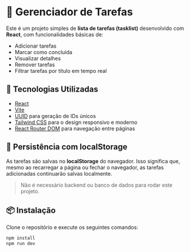 # 📝 Gerenciador de Tarefas

Este é um projeto simples de **lista de tarefas (tasklist)** desenvolvido com **React**, com funcionalidades básicas de:

- Adicionar tarefas
- Marcar como concluída
- Visualizar detalhes
- Remover tarefas
- Filtrar tarefas por título em tempo real

## 🚀 Tecnologias Utilizadas

- [React](https://reactjs.org/)
- [Vite](https://vitejs.dev/)
- [UUID](https://www.npmjs.com/package/uuid) para geração de IDs únicos
- [Tailwind CSS](https://tailwindcss.com/) para o design responsivo e moderno
- [React Router DOM](https://reactrouter.com/) para navegação entre páginas

## 💾 Persistência com localStorage

As tarefas são salvas no **localStorage** do navegador. Isso significa que, mesmo ao recarregar a página ou fechar o navegador, as tarefas adicionadas continuarão salvas localmente.

> Não é necessário backend ou banco de dados para rodar este projeto.

## 📦 Instalação

Clone o repositório e execute os seguintes comandos:

```bash
npm install
npm run dev
```
